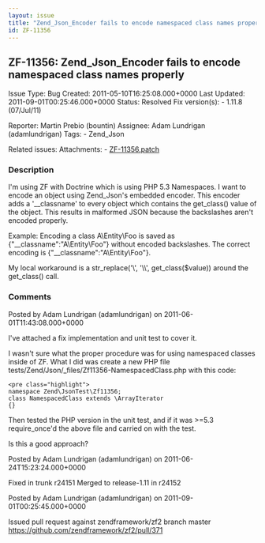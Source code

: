 ```yaml
---
layout: issue
title: "Zend_Json_Encoder fails to encode namespaced class names properly"
id: ZF-11356
---
```


ZF-11356: Zend\_Json\_Encoder fails to encode namespaced class names properly
-----------------------------------------------------------------------------

 Issue Type: Bug Created: 2011-05-10T16:25:08.000+0000 Last Updated: 2011-09-01T00:25:46.000+0000 Status: Resolved Fix version(s): - 1.11.8 (07/Jul/11)
 
 Reporter:  Martin Prebio (bountin)  Assignee:  Adam Lundrigan (adamlundrigan)  Tags: - Zend\_Json
 
 Related issues: 
 Attachments: - [ZF-11356.patch](/issues/secure/attachment/14339/ZF-11356.patch)
 
### Description

I'm using ZF with Doctrine which is using PHP 5.3 Namespaces. I want to encode an object using Zend\_Json's embedded encoder. This encoder adds a '\_\_classname' to every object which contains the get\_class() value of the object. This results in malformed JSON because the backslashes aren't encoded properly.

Example: Encoding a class A\\Entity\\Foo is saved as {"\_\_classname":"A\\Entity\\Foo"} without encoded backslashes. The correct encoding is {"\_\_classname":"A\\Entity\\Foo"}.

My local workaround is a str\_replace('\\', '\\\\', get\_class($value)) around the get\_class() call.

 

 

### Comments

Posted by Adam Lundrigan (adamlundrigan) on 2011-06-01T11:43:08.000+0000

I've attached a fix implementation and unit test to cover it.

I wasn't sure what the proper procedure was for using namespaced classes inside of ZF. What I did was create a new PHP file tests/Zend/Json/\_files/Zf11356-NamespacedClass.php with this code:

 
    <pre class="highlight">
    namespace Zend\JsonTest\Zf11356;
    class NamespacedClass extends \ArrayIterator
    {}


Then tested the PHP version in the unit test, and if it was >=5.3 require\_once'd the above file and carried on with the test.

Is this a good approach?

 

 

Posted by Adam Lundrigan (adamlundrigan) on 2011-06-24T15:23:24.000+0000

Fixed in trunk r24151 Merged to release-1.11 in r24152

 

 

Posted by Adam Lundrigan (adamlundrigan) on 2011-09-01T00:25:45.000+0000

Issued pull request against zendframework/zf2 branch master <https://github.com/zendframework/zf2/pull/371>

 

 